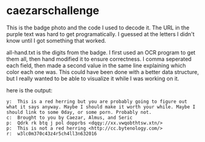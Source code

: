 # caezarschallenge

This is the badge photo and the code I used to decode it. The URL in the purple text was hard to get programatically.
I guessed at the letters I didn't know until I got something that worked.

all-hand.txt is the digits from the badge.  I first used an OCR program to get them all, then hand modified it to ensure correctness. I comma seperated each field, then made a second value in the same line explaining which color each one was. This could have been done with a better data structure, but I really wanted to be able to visualize it while I was working on it.

here is the output:
```
y:  This is a red herring but you are probably going to figure out what it says anyway. Maybe I should make it worth your while. Maybe I should link to some 0day, or some porn. Probably not.
c:  Brought to you by Caezar, Almus, and Seric
p:  Qdrk rk btq j pol dopprbs <dqqy://xx.vwqobthtsw.xtn/>
p:  This is not a red herring <http://cc.bytenology.com/>
r:  w3lc0m370c43z4r5ch4ll3n632016
```
